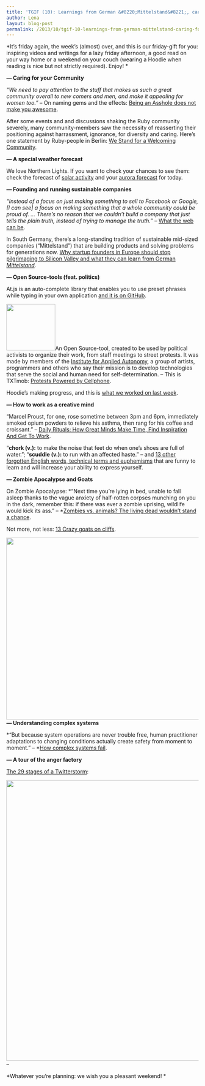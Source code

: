 ```yaml
---
title: 'TGIF (10): Learnings from German &#8220;Mittelstand&#8221;, caring for your community, scuddling during Zombie Apocalypse and Goats'
author: Lena
layout: blog-post
permalink: /2013/10/tgif-10-learnings-from-german-mittelstand-caring-for-your-community-scuddling-during-zombie-apocalypse-and-goats/
---
```

*It’s friday again, the week’s (almost) over, and this is our friday-gift for you: inspiring videos and writings for a lazy friday afternoon, a good read on your way home or a weekend on your couch (wearing a Hoodie when reading is nice but not strictly required). Enjoy! *

**&#8212; Caring for your Community**

*&#8220;We need to pay attention to the stuff that makes us such a great community overall to new comers and men, and make it appealing for women too.&#8221;* – On naming gems and the effects: [Being an Asshole does not make you awesome][1].

After some events and and discussions shaking the Ruby community severely, many community-members saw the necessity of reasserting their positioning against harrassment, ignorance, for diversity and caring. Here&#8217;s one statement by Ruby-people in Berlin: [We Stand for a Welcoming Community][2].

**&#8212; A special weather forecast**

We love Northern Lights. If you want to check your chances to see them: check the forecast of [solar activity][3] and your [aurora forecast][4] for today.



**&#8212; Founding and running sustainable companies**

*&#8220;Instead of a focus on just making something to sell to Facebook or Google, [I can see] a focus on making something that a whole community could be proud of. &#8230; There&#8217;s no reason that we couldn&#8217;t build a company that just tells the plain truth, instead of trying to manage the truth.*&#8221; – [What the web can be][5].

In South Germany, there&#8217;s a long-standing tradition of sustainable mid-sized companies (&#8220;Mittelstand&#8221;) that are building products and solving problems for generations now. [Why startup founders in Europe should stop pilgrimaging to Silicon Valley and what they can learn from German *Mittelstand*][6].

**&#8212; Open Source-tools (feat. politics)**

At.js is an auto-complete library that enables you to use preset phrases while typing in your own application [and it is on GitHub][7].

[<img class="alignleft" alt="" src="http://graphics8.nytimes.com/images/2004/09/09/technology/09mobb.jpg" width="128" height="121" />][8]An Open Source-tool, created to be used by political activists to organize their work, from staff meetings to street protests. It was made by members of the [Institute for Applied Autonomy][9], a group of artists, programmers and others who say their mission is to develop technologies that serve the social and human need for self-determination. – This is TXTmob: [Protests Powered by Cellphone][8].

Hoodie&#8217;s making progress, and this is [what we worked on last week][10].

**&#8212; How to work as a creative mind**

&#8220;Marcel Proust, for one, rose sometime between 3pm and 6pm, immediately smoked opium powders to relieve his asthma, then rang for his coffee and croissant.&#8221; – [Daily Rituals: How Great Minds Make Time, Find Inspiration And Get To Work][11].

&#8220;**chork (v.):** to make the noise that feet do when one’s shoes are full of water.&#8221;; &#8220;**scuddle (v.):** to run with an affected haste.&#8221; – and [13 other forgotten English words, technical terms and euphemisms][12] that are funny to learn and will increase your ability to express yourself.

**&#8212; Zombie Apocalypse and Goats**

On Zombie Apocalypse: *&#8220;Next time you&#8217;re lying in bed, unable to fall asleep thanks to the vague anxiety of half-rotten corpses munching on you in the dark, remember this: if there was ever a zombie uprising, wildlife would kick its ass.&#8221; – *[Zombies vs. animals? The living dead wouldn&#8217;t stand a chance][13].

Not more, not less: [13 Crazy goats on cliffs][14].

[<img class="alignnone" alt="" src="http://cdn.twentytwowords.com/wp-content/uploads/Goats-in-precarious-positions-11.jpg" width="634" height="475" />][14]
**&#8212; Understanding complex systems**

*&#8220;But because system operations are never trouble free, human practitioner adaptations to changing conditions actually create safety from moment to moment.&#8221; – *[How complex systems fail][15].

**&#8212; A tour of the anger factory**

[The 29 stages of a Twitterstorm][16]:

[<img class="alignnone" alt="" src="http://s3-ec.buzzfed.com/static/2013-10/enhanced/webdr06/11/6/enhanced-buzz-10023-1381488884-0.jpg" width="543" height="733" />][16]
–

*Whatever you&#8217;re planning: we wish you a pleasant weekend!
*

 [1]: http://devandpencil.herokuapp.com/blog/2013/10/09/being-an-asshole-does-not-make-you-awesome/
 [2]: http://rubyberlin.org/2013-10-statement-community.html
 [3]: http://spaceweather.com/
 [4]: http://www.gi.alaska.edu/AuroraForecast
 [5]: http://dashes.com/anil/2013/10/thinkup-and-what-the-web-can-be.html
 [6]: http://thirdwaveberlin.com/2013/10/week-158/
 [7]: https://github.com/ichord/At.js
 [8]: http://www.nytimes.com/2004/09/09/technology/circuits/09mobb.html?_r=0&adxnnl=1&adxnnlx=1382095714-4PBSR0/6dLP/wmBsRXjKKA
 [9]: http://www.appliedautonomy.com/
 [10]: http://weekly.hood.ie/2013/10/14.html
 [11]: http://www.theguardian.com/science/2013/oct/05/daily-rituals-creative-minds-mason-currey
 [12]: http://newsfeed.time.com/2013/10/09/15-forgotten-english-words-you-should-know/?iid=obnetwork
 [13]: http://boingboing.net/2013/10/14/zombiesvsanimals.html
 [14]: http://twentytwowords.com/2012/01/11/13-pictures-of-crazy-goats-on-cliffs/
 [15]: http://www.ctlab.org/documents/How%20Complex%20Systems%20Fail.pdf
 [16]: http://www.buzzfeed.com/tomphillips/the-29-stages-of-a-twitterstorm